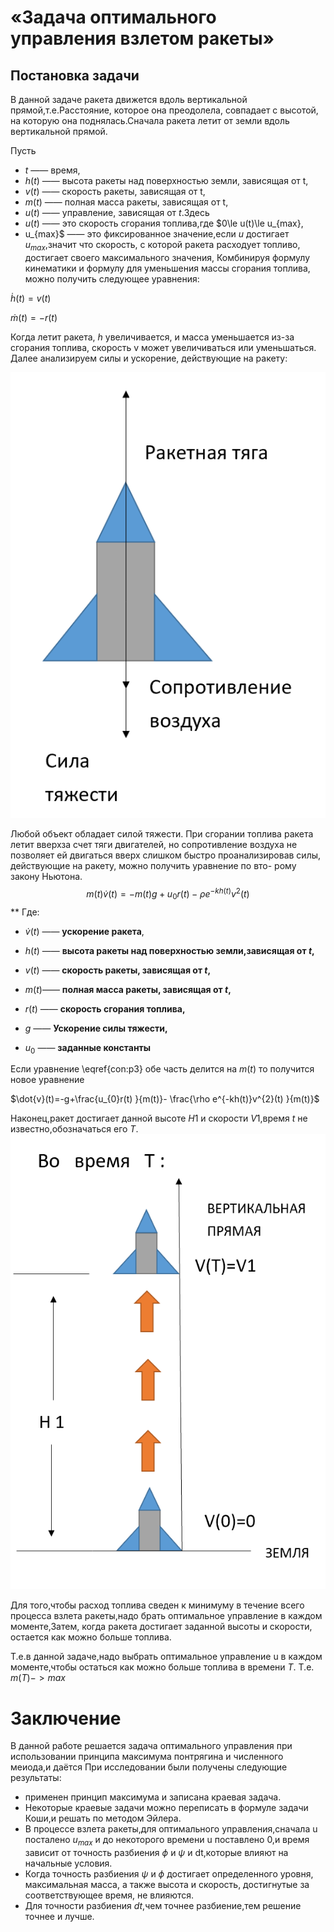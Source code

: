 # «Задача оптимального управления взлетом ракеты»
## Постановка задачи
 В данной задаче ракета движется вдоль вертикальной прямой,т.е.Расстояние, которое она преодолела, совпадает с высотой, на которую она поднялась.Сначала ракета летит от земли вдоль вертикальной прямой. 
 
Пусть 
- $t$  —— время, 
- $h(t)$ —— высота ракеты над поверхностью земли, зависящая от t, 
- $v(t)$ —— скорость ракеты, зависящая от t, 
- $m(t)$ —— полная масса ракеты, зависящая от t, 
- $u(t)$ —— управление, зависящая от $t$.Здесь 
- $u(t)$ —— это скорость сгорания топлива,где $0\le u(t)\le u_{max}, 
- u_{max}$ —— это фиксированное значение,если $u$ достигает $u_{max}$,значит что скорость, с которой ракета расходует топливо, достигает своего максимального значения, Комбинируя формулу кинематики и формулу для уменьшения массы сгорания топлива, можно получить следующее уравнения:
 
$\dot{h} \left (  t\right ) = v(t)$

$\dot{m} \left (  t\right ) = -r(t)$

Когда летит ракета, $h$ увеличивается, и масса уменьшается из-за сгорания топлива, скорость v может увеличиваться или уменьшаться. Далее анализируем силы и ускорение, действующие на ракету:

![](./images/1.png)

Любой объект обладает силой тяжести. При сгорании топлива ракета летит вверхза счет тяги двигателей, но сопротивление воздуха не позволяет ей двигаться вверх слишком быстро проанализировав силы, действующие на ракету, можно получить уравнение по вто- рому закону Ньютона.
$$
m(t)\dot{v}(t)=-m(t)g+u_{0}r(t)-\rho e^{-kh(t)}v^{2}(t)
$$**
 Где:    
- $\dot{v}(t)$ —— **ускорение ракета**,

- $h(t)$ —— **высота ракеты над поверхностью земли,зависящая от $t$,**
       
- $v(t)$ —— **скорость ракеты, зависящая от $t$,**
         
- $m(t)$—— **полная масса ракеты, зависящая от $t$,**
         
- $r(t)$ ——  **скорость сгорания топлива,**
         
- $g$ —— **Ускорение силы тяжести,**
         
- $u_{0}$ —— **заданные константы**

Если уравнение \eqref{con:p3} обе часть делится на $m(t)$ то получится новое уравнение

$\dot{v}(t)=-g+\frac{u_{0}r(t) }{m(t)}- \frac{\rho e^{-kh(t)}v^{2}(t)  }{m(t)}$

Наконец,ракет достигает данной высоте $H1$ и скорости
$V1$,время $t$ не известно,обозначаться его $T$.
![](./images/2.png)

Для того,чтобы расход топлива сведен к минимуму в течение всего процесса взлета ракеты,надо брать оптимальное управление в каждом моменте,Затем, когда ракета достигает заданной высоты и скорости, остается как можно больше топлива.

T.е.в данной задаче,надо выбрать оптимальное управление u в каждом моменте,чтобы остаться как можно больше топлива в времени $T$. Т.е. $m(T)->max$

# Заключение
В данной работе решается задача оптимального управления при использовании принципа максимума понтрягина и численного меиода,и даётся При исследовании были получены следующие результаты:
- применен принцип максимума и записана краевая задача.
- Некоторые краевые задачи можно переписать в формуле задачи Коши,и решать по методом Эйлера.
- В процессе взлета ракеты,для оптимального управления,сначала u посталено $u_{max}$ и до некоторого времени u поставлено 0,и время зависит от точность разбиения $\phi$ и $\psi$ и dt,которые влияют на начальные условия.
- Когда точность разбиения $\psi$ и $\phi$ достигает определенного уровня, максимальная масса, а также высота и скорость, достигнутые за соответствующее время, не влияются.
- Для точности разбиения $dt$,чем точнее разбиение,тем решение точнее и лучше.
